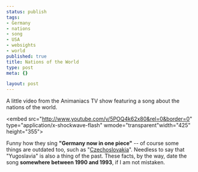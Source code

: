 ```yaml
--- 
status: publish
tags: 
- Germany
- nations
- song
- USA
- websights
- world
published: true
title: Nations of the World
type: post
meta: {}

layout: post
---
```

A little video from the Animaniacs TV show featuring a song about the nations of the world.

<object width="425" height="355"><param name="movie" value="http://www.youtube.com/v/5POQ4k62x80&rel=0&border=0"></param><param name="wmode" value="transparent"></param><embed src="http://www.youtube.com/v/5POQ4k62x80&rel=0&border=0" type="application/x-shockwave-flash" wmode="transparent"width="425" height="355"></embed></object>

Funny how they sing <strong>"Germany now in one piece"</strong> -- of course some things are outdated too, such as "<a href="http://en.wikipedia.org/wiki/Czechoslovakia">Czechoslovakia</a>". Needless to say that "Yugoslavia" is also a thing of the past. These facts, by the way, date the song <strong>somewhere between 1990 and 1993</strong>, if I am not mistaken.
